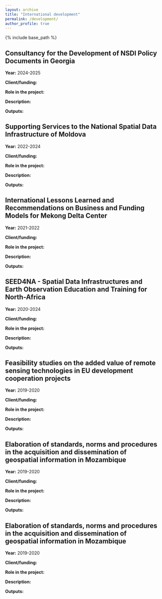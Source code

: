 ```yaml
---
layout: archive
title: "International development"
permalink: /development/
author_profile: true
---
```


{% include base_path %}

## Consultancy for the Development of NSDI Policy Documents in Georgia
**Year:** 2024-2025

**Client/funding:**

**Role in the project:**

**Description:**

**Outputs:** 

## Supporting Services to the National Spatial Data Infrastructure of Moldova
**Year:** 2022-2024

**Client/funding:**

**Role in the project:**

**Description:**

**Outputs:** 

## International Lessons Learned and Recommendations on Business and Funding Models for Mekong Delta Center 
**Year:** 2021-2022

**Client/funding:**

**Role in the project:**

**Description:**

**Outputs:** 

## SEED4NA - Spatial Data Infrastructures and Earth Observation Education and Training for North-Africa
**Year:** 2020-2024

**Client/funding:**

**Role in the project:**

**Description:**

**Outputs:** 

## Feasibility studies on the added value of remote sensing technologies in EU development cooperation projects
**Year:** 2019-2020

**Client/funding:**

**Role in the project:**

**Description:**

**Outputs:** 

## Elaboration of standards, norms and procedures in the acquisition and dissemination of geospatial information in Mozambique
**Year:** 2019-2020

**Client/funding:**

**Role in the project:**

**Description:**

**Outputs:** 

## Elaboration of standards, norms and procedures in the acquisition and dissemination of geospatial information in Mozambique
**Year:** 2019-2020

**Client/funding:**

**Role in the project:**

**Description:**

**Outputs:** 
